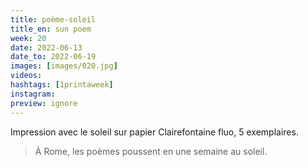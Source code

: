 ```yaml
---
title: poème-soleil
title_en: sun poem
week: 20
date: 2022-06-13
date_to: 2022-06-19
images: [images/020.jpg]
videos: 
hashtags: [1printaweek]
instagram: 
preview: ignore
---
```




Impression avec le soleil sur papier Clairefontaine fluo, 5 exemplaires.

> À Rome, les poèmes poussent en une semaine au soleil.
